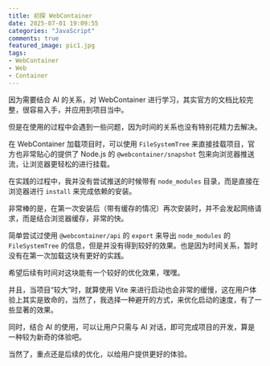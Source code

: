 ```yaml
---
title: 初探 WebContainer
date: 2025-07-01 19:09:55
categories: "JavaScript"
comments: true
featured_image: pic1.jpg
tags:
- WebContainer
- Web
- Container
---
```


<!-- no node  -->

<!-- more -->

因为需要结合 AI 的关系，对 WebContainer 进行学习，其实官方的文档比较完整，很容易入手，并应用到项目当中。

但是在使用的过程中会遇到一些问题，因为时间的关系也没有特别花精力去解决。

在 WebContainer 加载项目时，可以使用 `FileSystemTree` 来直接挂载项目，官方也非常贴心的提供了 Node.js 的 `@webcontainer/snapshot` 包来向浏览器推送流，让浏览器更轻松的进行挂载。

在实践的过程中，我并没有尝试推送的时候带有 `node_modules` 目录，而是直接在浏览器进行 `install` 来完成依赖的安装。

非常棒的是，在第一次安装后（带有缓存的情况）再次安装时，并不会发起网络请求，而是结合浏览器缓存，非常的快。

简单尝试过使用 `@webcontainer/api` 的 `export` 来导出 `node_modules` 的 `FileSystemTree` 的信息，但是并没有得到较好的效果。也是因为时间关系，暂时没有在第一次加载这块有更好的实践。

希望后续有时间对这块能有一个较好的优化效果，嘿嘿。

并且，当项目“较大”时，就算使用 Vite 来进行启动也会非常的缓慢，这在用户体验上其实是致命的，当然了，我选择一种避开的方式，来优化启动的速度，有了一些显著的效果。

同时，结合 AI 的使用，可以让用户只需与 AI 对话，即可完成项目的开发，算是一种较为新奇的体验吧。

当然了，重点还是后续的优化，以给用户提供更好的体验。
